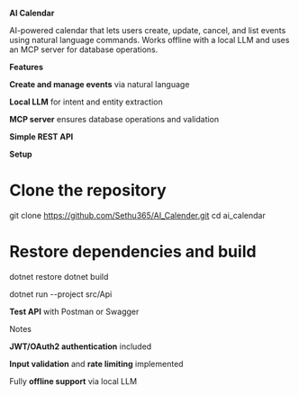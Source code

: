 **AI Calendar**

AI-powered calendar that lets users create, update, cancel, and list events using natural language commands. Works offline with a local LLM and uses an MCP server for database operations.

**Features**

**Create and manage events** via natural language

**Local LLM** for intent and entity extraction

**MCP server** ensures database operations and validation

**Simple REST API**

**Setup**
# Clone the repository
git clone https://github.com/Sethu365/AI_Calender.git
cd ai_calendar

# Restore dependencies and build
dotnet restore
dotnet build

dotnet run --project src/Api


**Test API** with Postman or Swagger

Notes

**JWT/OAuth2 authentication** included

**Input validation** and **rate limiting** implemented

Fully **offline support** via local LLM